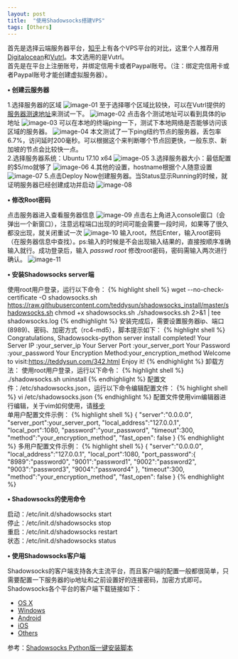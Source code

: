 ```yaml
---
layout: post
title:  "使用Shadowsocks搭建VPS"
tags: [Others]
---
```

首先是选择云端服务器平台，[知乎]上有各个VPS平台的对比，这里个人推荐用[Digitalocean]和[Vutrl]。本文选用的是Vutrl。    
首先是在平台上注册账号，并绑定信用卡或者Paypal账号。（注：绑定完信用卡或者Paypal账号才能创建虚拟服务器）。    

**• 创建云服务器**    

1.选择服务器的区域
![image-01]
至于选择哪个区域比较快，可以在Vutrl提供的[服务器测速地址]来测试一下。
![image-02]
点击各个测试地址可以看到具体的ip地址
![image-03]
可以在本地的终端ping一下，测试下本地网络是否能够访问该区域的服务器。
![image-04]
本文测试了一下ping纽约节点的服务器，丢包率6.7%，访问延时200毫秒。可以根据这个来判断哪个节点回更快，一般东京、新加坡的节点会比较快一点。    
2.选择服务器系统：Ubuntu 17.10 x64
![image-05]
3.选择服务器大小：最低配置的$5/mo就够了
![image-06]
4.其他的设置，hostname根据个人随意设置
![image-07]
5.点击Deploy Now创建服务器。当Status显示Running的时候，就证明服务器已经创建成功并启动
![image-08]

**• 修改Root密码**   
  
点击服务器进入查看服务器信息
![image-09]
点击右上角进入console窗口（会弹出一个新窗口），注意远程端口出现的时间可能会需要一段时间，如果等了很久都没出现，就关闭重试一次
![image-10]
输入root，然后Enter，输入root密码（在服务器信息中查找）。ps:输入的时候是不会出现输入结果的，直接按顺序准确输入就行。成功登录后，输入 *passwd root* 修改root密码，密码需输入两次进行确认。
![image-11]

**• 安装Shadowsocks server端**    

使用root用户登录，运行以下命令：
{% highlight shell %}
wget --no-check-certificate -O shadowsocks.sh https://raw.githubusercontent.com/teddysun/shadowsocks_install/master/shadowsocks.sh
chmod +x shadowsocks.sh
./shadowsocks.sh 2>&1 | tee shadowsocks.log
{% endhighlight %}
安装完成后，需要设置服务器ip、端口(8989)、密码、加密方式（rc4-md5），脚本提示如下：
{% highlight shell %}
Congratulations, Shadowsocks-python server install completed!
Your Server IP        :your_server_ip
Your Server Port      :your_server_port
Your Password         :your_password
Your Encryption Method:your_encryption_method
Welcome to visit:https://teddysun.com/342.html
Enjoy it!
{% endhighlight %}
卸载方法：
使用root用户登录，运行以下命令：
{% highlight shell %}
./shadowsocks.sh uninstall
{% endhighlight %}
配置文件：/etc/shadowsocks.json，运行以下命令编辑配置文件：
{% highlight shell %}
vi /etc/shadowsocks.json
{% endhighlight %}
配置文件使用vim编辑器进行编辑，关于vim如何使用，请[移步]    
单用户配置文件示例：
{% highlight shell %}
{
    "server":"0.0.0.0",
    "server_port":your_server_port,
    "local_address":"127.0.0.1",
    "local_port":1080,
    "password":"your_password",
    "timeout":300,
    "method":"your_encryption_method",
    "fast_open": false
}
{% endhighlight %}
多用户配置文件示例：
{% highlight shell %}
{
    "server":"0.0.0.0",
    "local_address":"127.0.0.1",
    "local_port":1080,
    "port_password":{
         "8989":"password0",
         "9001":"password1",
         "9002":"password2",
         "9003":"password3",
         "9004":"password4"
    },
    "timeout":300,
    "method":"your_encryption_method",
    "fast_open": false
}
{% endhighlight %}

**• Shadowsocks的使用命令**    

启动：/etc/init.d/shadowsocks start    
停止：/etc/init.d/shadowsocks stop    
重启：/etc/init.d/shadowsocks restart    
状态：/etc/init.d/shadowsocks status    

**• 使用Shadowsocks客户端**    

Shadowsocks的客户端支持各大主流平台，而且客户端的配置一般都很简单，只需要配置一下服务器的ip地址和之前设置好的连接密码，加密方式即可。Shadowsocks各个平台的客户端下载链接如下：    
+ [OS X]
+ [Windows]
+ [Android]
+ [iOS]
+ [Others]    

参考：[Shadowsocks Python版一键安装脚本] 

[知乎]:https://www.zhihu.com/question/20800554/answer/71397836
[Digitalocean]:https://www.digitalocean.com/
[Vutrl]:https://www.vultr.com/
[服务器测速地址]:https://www.vultr.com/faq/
[移步]:https://www.vpser.net/manage/vi.html
[Shadowsocks Python版一键安装脚本]:https://teddysun.com/342.html
[OS X]:https://github.com/shadowsocks/ShadowsocksX-NG/releases
[Windows]:https://github.com/shadowsocks/shadowsocks-windows/releases
[Android]:https://github.com/shadowsocks/shadowsocks-android/releases
[iOS]:https://github.com/shadowsocks/shadowsocks-iOS/wiki/Help
[Others]:https://github.com/shadowsocks/shadowsocks/wiki/Ports-and-Clients
[image-01]:     /assets/article_images/2018-02-28-使用Shadowsocks搭建VPS01.png
[image-02]:     /assets/article_images/2018-02-28-使用Shadowsocks搭建VPS02.png
[image-03]:     /assets/article_images/2018-02-28-使用Shadowsocks搭建VPS03.png
[image-04]:     /assets/article_images/2018-02-28-使用Shadowsocks搭建VPS04.png
[image-05]:     /assets/article_images/2018-02-28-使用Shadowsocks搭建VPS05.png
[image-06]:     /assets/article_images/2018-02-28-使用Shadowsocks搭建VPS06.png
[image-07]:     /assets/article_images/2018-02-28-使用Shadowsocks搭建VPS07.png
[image-08]:     /assets/article_images/2018-02-28-使用Shadowsocks搭建VPS08.png
[image-09]:     /assets/article_images/2018-02-28-使用Shadowsocks搭建VPS09.png
[image-10]:     /assets/article_images/2018-02-28-使用Shadowsocks搭建VPS10.png
[image-11]:     /assets/article_images/2018-02-28-使用Shadowsocks搭建VPS11.png


